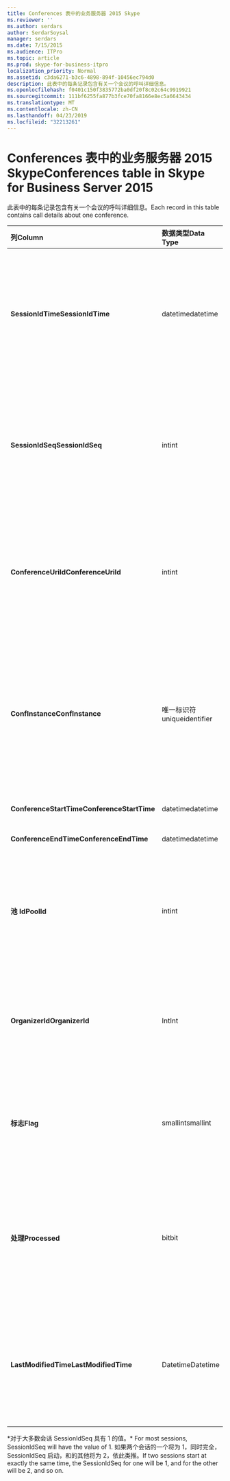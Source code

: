 ```yaml
---
title: Conferences 表中的业务服务器 2015 Skype
ms.reviewer: ''
ms.author: serdars
author: SerdarSoysal
manager: serdars
ms.date: 7/15/2015
ms.audience: ITPro
ms.topic: article
ms.prod: skype-for-business-itpro
localization_priority: Normal
ms.assetid: c3da6271-b3c6-4898-894f-10456ec794d0
description: 此表中的每条记录包含有关一个会议的呼叫详细信息。
ms.openlocfilehash: f0401c150f3835772ba0df20f8c02c64c9919921
ms.sourcegitcommit: 111bf6255fa877b3fce70fa8166e8ec5a6643434
ms.translationtype: MT
ms.contentlocale: zh-CN
ms.lasthandoff: 04/23/2019
ms.locfileid: "32213261"
---
```

# <a name="conferences-table-in-skype-for-business-server-2015"></a><span data-ttu-id="90a7b-103">Conferences 表中的业务服务器 2015 Skype</span><span class="sxs-lookup"><span data-stu-id="90a7b-103">Conferences table in Skype for Business Server 2015</span></span>
 
<span data-ttu-id="90a7b-104">此表中的每条记录包含有关一个会议的呼叫详细信息。</span><span class="sxs-lookup"><span data-stu-id="90a7b-104">Each record in this table contains call details about one conference.</span></span>
  
|<span data-ttu-id="90a7b-105">**列**</span><span class="sxs-lookup"><span data-stu-id="90a7b-105">**Column**</span></span>|<span data-ttu-id="90a7b-106">**数据类型**</span><span class="sxs-lookup"><span data-stu-id="90a7b-106">**Data Type**</span></span>|<span data-ttu-id="90a7b-107">**键/索引**</span><span class="sxs-lookup"><span data-stu-id="90a7b-107">**Key/Index**</span></span>|<span data-ttu-id="90a7b-108">**详细信息**</span><span class="sxs-lookup"><span data-stu-id="90a7b-108">**Details**</span></span>|
|:-----|:-----|:-----|:-----|
|<span data-ttu-id="90a7b-109">**SessionIdTime**</span><span class="sxs-lookup"><span data-stu-id="90a7b-109">**SessionIdTime**</span></span> <br/> |<span data-ttu-id="90a7b-110">datetime</span><span class="sxs-lookup"><span data-stu-id="90a7b-110">datetime</span></span>  <br/> |<span data-ttu-id="90a7b-111">Primary</span><span class="sxs-lookup"><span data-stu-id="90a7b-111">Primary</span></span>  <br/> |<span data-ttu-id="90a7b-112">CDR 代理捕获的会议请求的时间。</span><span class="sxs-lookup"><span data-stu-id="90a7b-112">Time that the conference request was captured by the CDR agent.</span></span> <span data-ttu-id="90a7b-113">仅作为主关键字用于唯一标识会议实例。</span><span class="sxs-lookup"><span data-stu-id="90a7b-113">Used only as a primary key to uniquely identify a conference instance.</span></span>  <br/> |
|<span data-ttu-id="90a7b-114">**SessionIdSeq**</span><span class="sxs-lookup"><span data-stu-id="90a7b-114">**SessionIdSeq**</span></span> <br/> |<span data-ttu-id="90a7b-115">int</span><span class="sxs-lookup"><span data-stu-id="90a7b-115">int</span></span>  <br/> |<span data-ttu-id="90a7b-116">Primary</span><span class="sxs-lookup"><span data-stu-id="90a7b-116">Primary</span></span>  <br/> |<span data-ttu-id="90a7b-117">标识会话的 ID 号。</span><span class="sxs-lookup"><span data-stu-id="90a7b-117">ID number to identify the session.</span></span> <span data-ttu-id="90a7b-118">与**SessionIdTime**结合使用，来唯一地标识会议实例。</span><span class="sxs-lookup"><span data-stu-id="90a7b-118">Used in conjunction with **SessionIdTime** to uniquely identify a conference instance.</span></span> * <br/> |
|<span data-ttu-id="90a7b-119">**ConferenceUriId**</span><span class="sxs-lookup"><span data-stu-id="90a7b-119">**ConferenceUriId**</span></span> <br/> |<span data-ttu-id="90a7b-120">int</span><span class="sxs-lookup"><span data-stu-id="90a7b-120">int</span></span>  <br/> |<span data-ttu-id="90a7b-121">外</span><span class="sxs-lookup"><span data-stu-id="90a7b-121">Foreign</span></span>  <br/> |<span data-ttu-id="90a7b-122">会议 URI。</span><span class="sxs-lookup"><span data-stu-id="90a7b-122">Conference URI.</span></span> <span data-ttu-id="90a7b-123">请参阅[ConferenceUris 表中的业务服务器 2015 Skype](conferenceuris.md)的详细信息。</span><span class="sxs-lookup"><span data-stu-id="90a7b-123">See the [ConferenceUris table in Skype for Business Server 2015](conferenceuris.md) for more information.</span></span> <br/> |
|<span data-ttu-id="90a7b-124">**ConfInstance**</span><span class="sxs-lookup"><span data-stu-id="90a7b-124">**ConfInstance**</span></span> <br/> |<span data-ttu-id="90a7b-125">唯一标识符</span><span class="sxs-lookup"><span data-stu-id="90a7b-125">uniqueidentifier</span></span>  <br/> | <br/> |<span data-ttu-id="90a7b-126">可用于定期会议;定期会议的每个实例具有相同的**ConferenceUri**，但会**ConfInstance**不同。</span><span class="sxs-lookup"><span data-stu-id="90a7b-126">Useful for recurring conferences; each instance of a recurring conference has the same **ConferenceUri**, but will have a different **ConfInstance**.</span></span> <br/> |
|<span data-ttu-id="90a7b-127">**ConferenceStartTime**</span><span class="sxs-lookup"><span data-stu-id="90a7b-127">**ConferenceStartTime**</span></span> <br/> |<span data-ttu-id="90a7b-128">datetime</span><span class="sxs-lookup"><span data-stu-id="90a7b-128">datetime</span></span>  <br/> | <br/> |<span data-ttu-id="90a7b-129">会议开始时间。</span><span class="sxs-lookup"><span data-stu-id="90a7b-129">Conference start time.</span></span>  <br/> |
|<span data-ttu-id="90a7b-130">**ConferenceEndTime**</span><span class="sxs-lookup"><span data-stu-id="90a7b-130">**ConferenceEndTime**</span></span> <br/> |<span data-ttu-id="90a7b-131">datetime</span><span class="sxs-lookup"><span data-stu-id="90a7b-131">datetime</span></span>  <br/> | <br/> |<span data-ttu-id="90a7b-132">会议开始时间。</span><span class="sxs-lookup"><span data-stu-id="90a7b-132">Conference start time.</span></span>  <br/> |
|<span data-ttu-id="90a7b-133">**池 Id**</span><span class="sxs-lookup"><span data-stu-id="90a7b-133">**PoolId**</span></span> <br/> |<span data-ttu-id="90a7b-134">int</span><span class="sxs-lookup"><span data-stu-id="90a7b-134">int</span></span>  <br/> |<span data-ttu-id="90a7b-135">外</span><span class="sxs-lookup"><span data-stu-id="90a7b-135">Foreign</span></span>  <br/> |<span data-ttu-id="90a7b-136">标识在其中捕获会议的池的 ID 号。</span><span class="sxs-lookup"><span data-stu-id="90a7b-136">ID number to identify the pool in which the conference was captured.</span></span> <span data-ttu-id="90a7b-137">请参阅[Pools 表](pools.md)的详细信息。</span><span class="sxs-lookup"><span data-stu-id="90a7b-137">See the [Pools table](pools.md) for more information.</span></span> <br/> |
|<span data-ttu-id="90a7b-138">**OrganizerId**</span><span class="sxs-lookup"><span data-stu-id="90a7b-138">**OrganizerId**</span></span> <br/> |<span data-ttu-id="90a7b-139">Int</span><span class="sxs-lookup"><span data-stu-id="90a7b-139">Int</span></span>  <br/> |<span data-ttu-id="90a7b-140">外</span><span class="sxs-lookup"><span data-stu-id="90a7b-140">Foreign</span></span>  <br/> |<span data-ttu-id="90a7b-141">若要确定组织者的此会议 URI 的 ID 号。</span><span class="sxs-lookup"><span data-stu-id="90a7b-141">ID number to identify the organizer URI of this conference.</span></span> <span data-ttu-id="90a7b-142">请参阅[用户表](users.md)的详细信息。</span><span class="sxs-lookup"><span data-stu-id="90a7b-142">See the [Users table](users.md) for more information.</span></span> <br/> |
|<span data-ttu-id="90a7b-143">**标志**</span><span class="sxs-lookup"><span data-stu-id="90a7b-143">**Flag**</span></span> <br/> |<span data-ttu-id="90a7b-144">smallint</span><span class="sxs-lookup"><span data-stu-id="90a7b-144">smallint</span></span>  <br/> || <span data-ttu-id="90a7b-145">包含会议属性的位掩码。</span><span class="sxs-lookup"><span data-stu-id="90a7b-145">A bit mask that contains Conference Attributes.</span></span> <span data-ttu-id="90a7b-146">可能的值：</span><span class="sxs-lookup"><span data-stu-id="90a7b-146">Possible values are:</span></span> <br/>  <span data-ttu-id="90a7b-147">0X01</span><span class="sxs-lookup"><span data-stu-id="90a7b-147">0X01</span></span> <br/>  <span data-ttu-id="90a7b-148">综合</span><span class="sxs-lookup"><span data-stu-id="90a7b-148">Synthetic</span></span> <br/>  <span data-ttu-id="90a7b-149">事务</span><span class="sxs-lookup"><span data-stu-id="90a7b-149">Transaction</span></span> <br/> |
|<span data-ttu-id="90a7b-150">**处理**</span><span class="sxs-lookup"><span data-stu-id="90a7b-150">**Processed**</span></span> <br/> |<span data-ttu-id="90a7b-151">bit</span><span class="sxs-lookup"><span data-stu-id="90a7b-151">bit</span></span>  <br/> ||<span data-ttu-id="90a7b-152">使用的监控服务的内部字段。</span><span class="sxs-lookup"><span data-stu-id="90a7b-152">Internal field used by the Monitoring service.</span></span>  <br/> <span data-ttu-id="90a7b-153">此字段是在 Microsoft Lync Server 2013 中引入的。</span><span class="sxs-lookup"><span data-stu-id="90a7b-153">This field was introduced in Microsoft Lync Server 2013.</span></span>  <br/> |
|<span data-ttu-id="90a7b-154">**LastModifiedTime**</span><span class="sxs-lookup"><span data-stu-id="90a7b-154">**LastModifiedTime**</span></span> <br/> |<span data-ttu-id="90a7b-155">Datetime</span><span class="sxs-lookup"><span data-stu-id="90a7b-155">Datetime</span></span>  <br/> ||<span data-ttu-id="90a7b-156">供监控服务内部使用。</span><span class="sxs-lookup"><span data-stu-id="90a7b-156">For internal use by the Monitoring service.</span></span>  <br/> <span data-ttu-id="90a7b-157">为业务服务器 2015年在 Skype 引入了此字段。</span><span class="sxs-lookup"><span data-stu-id="90a7b-157">This field was introduced in Skype for Business Server 2015.</span></span>  <br/> |
   
<span data-ttu-id="90a7b-158">\*对于大多数会话 SessionIdSeq 具有 1 的值。</span><span class="sxs-lookup"><span data-stu-id="90a7b-158">\* For most sessions, SessionIdSeq will have the value of 1.</span></span> <span data-ttu-id="90a7b-159">如果两个会话的一个将为 1，同时完全，SessionIdSeq 启动，和的其他将为 2，依此类推。</span><span class="sxs-lookup"><span data-stu-id="90a7b-159">If two sessions start at exactly the same time, the SessionIdSeq for one will be 1, and for the other will be 2, and so on.</span></span>
  

